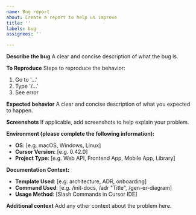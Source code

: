 ```yaml
---
name: Bug report
about: Create a report to help us improve
title: ''
labels: bug
assignees: ''

---
```


**Describe the bug**
A clear and concise description of what the bug is.

**To Reproduce**
Steps to reproduce the behavior:

1. Go to '...'
2. Type '/...'
3. See error

**Expected behavior**
A clear and concise description of what you expected to happen.

**Screenshots**
If applicable, add screenshots to help explain your problem.

**Environment (please complete the following information):**

- **OS**: [e.g. macOS, Windows, Linux]
- **Cursor Version**: [e.g. 0.42.0]
- **Project Type**: [e.g. Web API, Frontend App, Mobile App, Library]

**Documentation Context:**

- **Template Used**: [e.g. architecture, ADR, onboarding]
- **Command Used**: [e.g. /init-docs, /adr "Title", /gen-er-diagram]
- **Usage Method**: [Slash Commands in Cursor IDE]

**Additional context**
Add any other context about the problem here.
